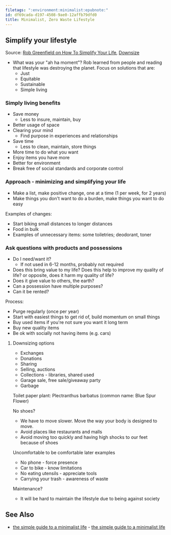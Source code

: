 ```yaml
---
filetags: ":environment:minimalist:epubnote:"
id: df69cada-d197-4508-9ae0-12affb79dfd0
title: Minimalist, Zero Waste Lifestyle
---
```


## Simplify your lifestyle

Source: [Rob Greenfield on How To Simplify Your
Life](https://www.youtube.com/watch?v=KgcFxfL3MOc),
[Downsize](https://www.robgreenfield.md/downsize/)

- What was your "ah ha moment"? Rob learned from people and reading that
  lifestyle was destroying the planet. Focus on solutions that are:
  - Just
  - Equitable
  - Sustainable
  - Simple living

### Simply living benefits

- Save money
  - Less to insure, maintain, buy
- Better usage of space
- Clearing your mind
  - Find purpose in experiences and relationships
- Save time
  - Less to clean, maintain, store things
- More time to do what you want
- Enjoy items you have more
- Better for environment
- Break free of social standards and corporate control

### Approach - minimizing and simplifying your life

- Make a list, make positive change, one at a time (1 per week, for 2
  years)
- Make things you don't want to do a burden, make things you want to do
  easy

Examples of changes:

- Start biking small distances to longer distances
- Food in bulk
- Examples of unnecessary items: some toiletries; deodorant, toner

### Ask questions with products and possessions

- Do I need/want it?
  - If not used in 6-12 months, probably not required
- Does this bring value to my life? Does this help to improve my quality
  of life? or opposite, does it harm my quality of life?
- Does it give value to others, the earth?
- Can a possession have multiple purposes?
- Can it be rented?

Process:

- Purge regularly (once per year)
- Start with easiest things to get rid of, build momentum on small
  things
- Buy used items if you're not sure you want it long term
- Buy new quality items
- Be ok with socially not having items (e.g. cars)

1.  Downsizing options

    - Exchanges
    - Donations
    - Sharing
    - Selling, auctions
    - Collections - libraries, shared used
    - Garage sale, free sale/giveaway party
    - Garbage

    Toilet paper plant: Plectranthus barbatus (common name: Blue Spur
    Flower)

    No shoes?

    - We have to move slower. Move the way your body is designed to
      move.
    - Avoid places like restaurants and malls
    - Avoid moving too quickly and having high shocks to our feet
      because of shoes

    Uncomfortable to be comfortable later examples

    - No phone - force presence
    - Car to bike - know limitations
    - No eating utensils - appreciate tools
    - Carrying your trash - awareness of waste

    Maintenance?

    - It will be hard to maintain the lifestyle due to being against
      society

## See Also

- [the simple guide to a minimalist
  life](158-Psychology-Applied-Environment-Minimalist-Lifestyle-Simple-Guide.md) -
  [the simple guide to a minimalist
  life](id:170ccdb8-73b1-4edd-aa09-f61e86a075f6)
